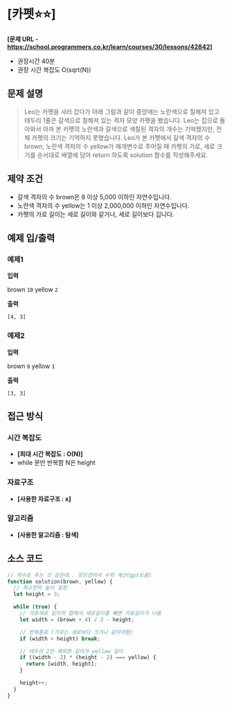 # [카펫⭐⭐]

**[문제 URL - https://school.programmers.co.kr/learn/courses/30/lessons/42842]**

- 권장시간 40분
- 권장 시간 복잡도 O(sqrt(N))

## 문제 설명

> Leo는 카펫을 사러 갔다가 아래 그림과 같이 중앙에는 노란색으로 칠해져 있고 테두리 1줄은 갈색으로 칠해져 있는 격자 모양 카펫을 봤습니다.
> Leo는 집으로 돌아와서 아까 본 카펫의 노란색과 갈색으로 색칠된 격자의 개수는 기억했지만, 전체 카펫의 크기는 기억하지 못했습니다.
> Leo가 본 카펫에서 갈색 격자의 수 brown, 노란색 격자의 수 yellow가 매개변수로 주어질 때 카펫의 가로, 세로 크기를 순서대로 배열에 담아 return 하도록 solution 함수를 작성해주세요.

## 제약 조건

- 갈색 격자의 수 brown은 8 이상 5,000 이하인 자연수입니다.
- 노란색 격자의 수 yellow는 1 이상 2,000,000 이하인 자연수입니다.
- 카펫의 가로 길이는 세로 길이와 같거나, 세로 길이보다 깁니다.

## 예제 입/출력

### 예제1

**입력**

brown `10`
yellow `2`

**출력**

`[4, 3]`

### 예제2

**입력**

brown `8`
yellow `1`

**출력**

`[3, 3]`

## 접근 방식

### 시간 복잡도

- **[최대 시간 복잡도 : O(N)]**
- while 문만 반복함 N은 height

### 자료구조

- **[사용한 자료구조 : x]**

### 알고리즘

- **[사용한 알고리즘 : 탐색]**

## 소스 코드

```javascript
// 약수로 푸는 것 같은데.. 모르겠어서 수학 계산(gpt도움)
function solution(brown, yellow) {
  // 최소한의 높이 설정
  let height = 3;

  while (true) {
    // 가로세로 길이의 합에서 세로길이를 빼면 가로길이가 나옴
    let width = (brown + 4) / 2 - height;

    // 반복종료 (가로는 세로보다 크거나 같아야함)
    if (width < height) break;

    // 테두리 2칸 제외한 길이가 yellow 길이
    if ((width - 2) * (height - 2) === yellow) {
      return [width, height];
    }

    height++;
  }
}
```
